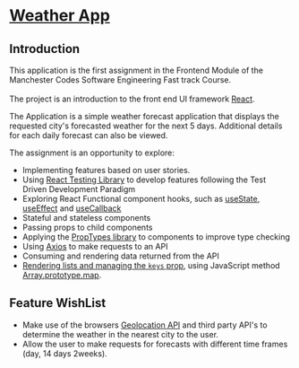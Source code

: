 # [Weather App](https://mike-shields-dev.github.io/weather-app/)

## Introduction

This application is the first assignment in the Frontend Module of the Manchester Codes Software Engineering Fast track Course. <br><br>
The project is an introduction to the front end UI framework [React](https://reactjs.org/). 

The Application is a simple weather forecast application that displays the requested city's forecasted weather for the next 5 days. Additional details for each daily forecast can also be viewed.

The assignment is an opportunity to explore:

- Implementing features based on user stories.
- Using [React Testing Library](https://testing-library.com/docs/react-testing-library/intro/) to develop features following the Test Driven Development Paradigm
- Exploring React Functional component hooks, such as [useState](https://reactjs.org/docs/hooks-state.html), [useEffect](https://reactjs.org/docs/hooks-effect.html) and [useCallback](https://reactjs.org/docs/hooks-reference.html#usecallback)
- Stateful and stateless components
- Passing props to child components
- Applying the [PropTypes library](https://reactjs.org/docs/typechecking-with-proptypes.html) to components to improve type checking
- Using [Axios](https://axios-http.com/docs/intro) to make requests to an API
- Consuming and rendering data returned from the API
- [Rendering lists and managing the `keys` prop](https://reactjs.org/docs/lists-and-keys.html), using JavaScript method [Array.prototype.map](https://developer.mozilla.org/en-US/docs/Web/JavaScript/Reference/Global_Objects/Array/map).

## Feature WishList

- Make use of the browsers [Geolocation API](https://developer.mozilla.org/en-US/docs/Web/API/Geolocation_API) and third party API's to determine the weather in the nearest city to the user.
- Allow the user to make requests for forecasts with different time frames (day, 14 days 2weeks).
